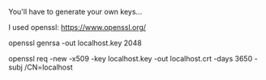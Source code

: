 You'll have to generate your own keys...

I used openssl: https://www.openssl.org/

openssl genrsa -out localhost.key 2048

openssl req -new -x509 -key localhost.key -out localhost.crt -days 3650 -subj /CN=localhost
